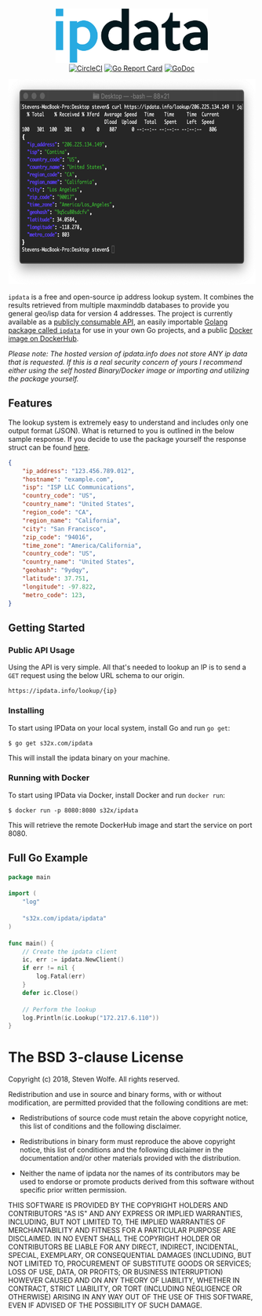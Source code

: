 <p align="center">
<img src="web/assets/logo.png" width="310" height="110" border="0" alt="ipdata">
<br>
<a href="https://circleci.com/gh/s32x/ipdata/tree/master"><img src="https://circleci.com/gh/s32x/ipdata/tree/master.svg?style=svg" alt="CircleCI"></a>
<a href="https://goreportcard.com/report/s32x.com/ipdata"><img src="https://goreportcard.com/badge/s32x.com/ipdata" alt="Go Report Card"></a>
<a href="https://godoc.org/s32x.com/ipdata/ipdata"><img src="https://godoc.org/s32x.com/ipdata/ipdata?status.svg" alt="GoDoc"></a>
</p>

<p align="center">
<img src="web/assets/graphic.png" width="650px" height="418px" alt="ipdata curl">
</p>

`ipdata` is a free and open-source ip address lookup system. It combines the results retrieved from multiple maxminddb databases to provide you general geo/isp data for version 4 addresses. The project is currently available as a [publicly consumable API](#public-api-usage), an easily importable [Golang package called `ipdata`](#full-go-example) for use in your own Go projects, and a public [Docker image on DockerHub](https://hub.docker.com/r/s32x/ipdata/).

*Please note: The hosted version of ipdata.info does not store ANY ip data that is requested. If this is a real security concern of yours I recommend either using the self hosted Binary/Docker image or importing and utilizing the package yourself.*

## Features

The lookup system is extremely easy to understand and includes only one output format (JSON). What is returned to you is outlined in the below sample response. If you decide to use the package yourself the response struct can be found [here](https://github.com/s32x/ipdata/blob/master/ipdata/lookup.go#L10-L25).

```json
{
    "ip_address": "123.456.789.012",
    "hostname": "example.com",
    "isp": "ISP LLC Communications",
    "country_code": "US",
    "country_name": "United States",
    "region_code": "CA",
    "region_name": "California",
    "city": "San Francisco",
    "zip_code": "94016",
    "time_zone": "America/California",
    "country_code": "US",
    "country_name": "United States",
    "geohash": "9ydqy",
    "latitude": 37.751,
    "longitude": -97.822,
    "metro_code": 123,
}
```

## Getting Started

### Public API Usage
Using the API is very simple. All that's needed to lookup an IP is to send a `GET` request using the below URL schema to our origin.
```
https://ipdata.info/lookup/{ip}
```

### Installing
To start using IPData on your local system, install Go and run `go get`:
```
$ go get s32x.com/ipdata
```
This will install the ipdata binary on your machine.

### Running with Docker
To start using IPData via Docker, install Docker and run `docker run`:
```
$ docker run -p 8080:8080 s32x/ipdata
```
This will retrieve the remote DockerHub image and start the service on port 8080.

## Full Go Example

```go
package main

import (
    "log"

    "s32x.com/ipdata/ipdata"
)

func main() {
    // Create the ipdata client
    ic, err := ipdata.NewClient()
    if err != nil {
        log.Fatal(err)
    }
    defer ic.Close()

    // Perform the lookup
    log.Println(ic.Lookup("172.217.6.110"))
}
```

The BSD 3-clause License
========================

Copyright (c) 2018, Steven Wolfe. All rights reserved.

Redistribution and use in source and binary forms, with or without modification,
are permitted provided that the following conditions are met:

 - Redistributions of source code must retain the above copyright notice,
   this list of conditions and the following disclaimer.

 - Redistributions in binary form must reproduce the above copyright notice,
   this list of conditions and the following disclaimer in the documentation
   and/or other materials provided with the distribution.

 - Neither the name of ipdata nor the names of its contributors may
   be used to endorse or promote products derived from this software without
   specific prior written permission.

THIS SOFTWARE IS PROVIDED BY THE COPYRIGHT HOLDERS AND CONTRIBUTORS "AS IS" AND
ANY EXPRESS OR IMPLIED WARRANTIES, INCLUDING, BUT NOT LIMITED TO, THE IMPLIED
WARRANTIES OF MERCHANTABILITY AND FITNESS FOR A PARTICULAR PURPOSE ARE
DISCLAIMED. IN NO EVENT SHALL THE COPYRIGHT HOLDER OR CONTRIBUTORS BE LIABLE FOR
ANY DIRECT, INDIRECT, INCIDENTAL, SPECIAL, EXEMPLARY, OR CONSEQUENTIAL DAMAGES
(INCLUDING, BUT NOT LIMITED TO, PROCUREMENT OF SUBSTITUTE GOODS OR SERVICES;
LOSS OF USE, DATA, OR PROFITS; OR BUSINESS INTERRUPTION) HOWEVER CAUSED AND ON
ANY THEORY OF LIABILITY, WHETHER IN CONTRACT, STRICT LIABILITY, OR TORT
(INCLUDING NEGLIGENCE OR OTHERWISE) ARISING IN ANY WAY OUT OF THE USE OF THIS
SOFTWARE, EVEN IF ADVISED OF THE POSSIBILITY OF SUCH DAMAGE.